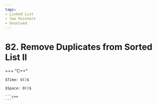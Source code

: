 ```yaml
---
tags:
- Linked List
- Two Pointers
- Unsolved
---
```



# 82. Remove Duplicates from Sorted List II

=== "C++"

    $Time: O()$

    $Space: O()$

    ```c++
    ```